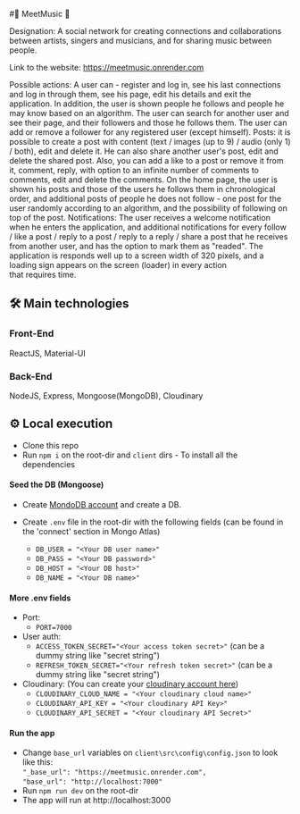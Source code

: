 #🎵 MeetMusic 🎵

Designation: A social network for creating connections and collaborations between artists, singers and musicians, and for sharing music between people.

Link to the website: https://meetmusic.onrender.com

Possible actions:
A user can - register and log in, see his last connections and log in through them, see his page, edit his details and exit the application.
In addition, the user is shown people he follows and people he may know based on an algorithm.
The user can search for another user and see their page, and their followers and those he follows them.
The user can add or remove a follower for any registered user (except himself).
Posts: it is possible to create a post with content (text / images (up to 9) / audio (only 1) / both), edit and delete it.
He can also share another user's post, edit and delete the shared post.
Also, you can add a like to a post or remove it from it, comment, reply, with option to an infinite number of comments to comments, edit and delete the comments.
On the home page, the user is shown his posts and those of the users he follows them in chronological order, and additional posts of people he does not follow - one post for the user randomly according to an algorithm, and the possibility of following on top of the post.
Notifications: The user receives a welcome notification when he enters the application, and additional notifications for every follow / like a post / reply to a post / reply to a reply / share a post that he receives from another user, and has the option to mark them as "readed".
The application is responds well up to a screen width of 320 pixels, and a loading sign appears on the screen (loader) in every action that requires time.

## 🛠 Main technologies
### Front-End
ReactJS, Material-UI

### Back-End
NodeJS, Express, Mongoose(MongoDB), Cloudinary

## ⚙️ Local execution
- Clone this repo
- Run `npm i` on the root-dir and `client` dirs - To install all the dependencies

#### Seed the DB (Mongoose)
- Create [MondoDB account](https://account.mongodb.com/account/login) and create a DB. <br/>

- Create `.env` file in the root-dir with the following fields (can be found in the 'connect' section in Mongo Atlas) <br/>
  - `DB_USER = "<Your DB user name>"` <br/>
  - `DB_PASS = "<Your DB password>"` <br/>
  - `DB_HOST = "<Your DB host>"` <br/>
  - `DB_NAME = "<Your DB name>"` <br/>

#### More .env fields
- Port:
  - `PORT=7000` <br />
- User auth:
  - `ACCESS_TOKEN_SECRET="<Your access token secret>"` (can be a dummy string like "secret string") <br />
  - `REFRESH_TOKEN_SECRET="<Your refresh token secret>"` (can be a dummy string like "secret string") <br />
- Cloudinary: (You can create your [cloudinary account here](https://cloudinary.com/)) <br />
  - `CLOUDINARY_CLOUD_NAME = "<Your cloudinary cloud name>"` <br />
  - `CLOUDINARY_API_KEY = "<Your cloudinary API Key>"` <br />
  - `CLOUDINARY_API_SECRET = "<Your cloudinary API Secret>"` <br />

#### Run the app
- Change `base_url` variables on `client\src\config\config.json` to look like this: <br />
`"_base_url": "https://meetmusic.onrender.com",` <br />
  `"base_url": "http://localhost:7000"` <br />
- Run `npm run dev` on the root-dir <br />
- The app will run at http://localhost:3000


